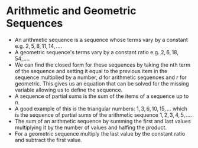 # Arithmetic and Geometric Sequences
 - An arithmetic sequence is a sequence whose terms vary by a constant e.g. $2, 5, 8, 11, 14, ...$.
 - A geometric sequence's terms vary by a constant ratio e.g. $2, 6, 18, 54, ...$.
 - We can find the closed form for these sequences by taking the nth term of the sequence and setting it equal to the previous item in the sequence multiplied by a number, $d$ for arithmetic sequences and $r$ for geometric. This gives us an equation that can be solved for the missing variable allowing us to define the sequence.
 - A sequence of partial sums is the sum of the items of a sequence up to $n$. 
 - A good example of this is the triangular numbers: $1, 3, 6, 10, 15, ...$ which is the sequence of partial sums of the arithmetic sequence $1, 2, 3, 4, 5, ...$.
 - The sum of an arithmetic sequence by summing the first and last values multiplying it by the number of values and halfing the product.
 - For a geometric sequence multiply the last value by the constant ratio and subtract the first value.


